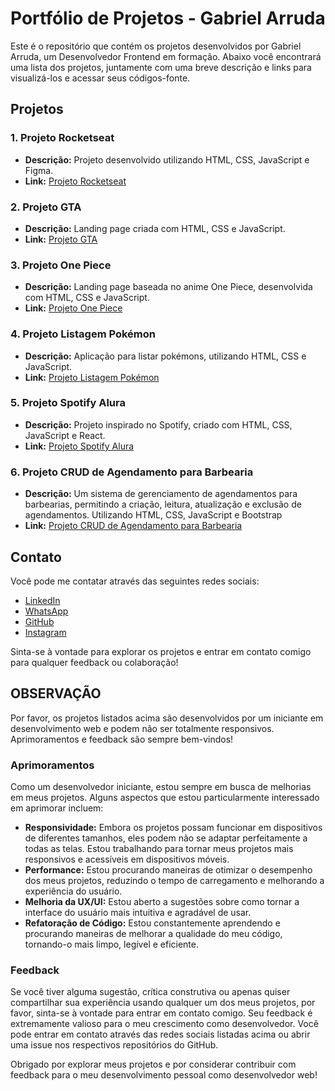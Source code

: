 # Portfólio de Projetos - Gabriel Arruda

Este é o repositório que contém os projetos desenvolvidos por Gabriel Arruda, um Desenvolvedor Frontend em formação. Abaixo você encontrará uma lista dos projetos, juntamente com uma breve descrição e links para visualizá-los e acessar seus códigos-fonte.

## Projetos

### 1. Projeto Rocketseat
- **Descrição:** Projeto desenvolvido utilizando HTML, CSS, JavaScript e Figma.
- **Link:** [Projeto Rocketseat](https://github.com/GabrielArrudaDev/Projeto-Rocketseat)

### 2. Projeto GTA
- **Descrição:** Landing page criada com HTML, CSS e JavaScript.
- **Link:** [Projeto GTA](https://github.com/GabrielArrudaDev/Projeto-GTA)

### 3. Projeto One Piece
- **Descrição:** Landing page baseada no anime One Piece, desenvolvida com HTML, CSS e JavaScript.
- **Link:** [Projeto One Piece](https://github.com/GabrielArrudaDev/Projeto-One-Piece)

### 4. Projeto Listagem Pokémon
- **Descrição:** Aplicação para listar pokémons, utilizando HTML, CSS e JavaScript.
- **Link:** [Projeto Listagem Pokémon](https://github.com/GabrielArrudaDev/Projeto-Listagem-Pokemon)

### 5. Projeto Spotify Alura
- **Descrição:** Projeto inspirado no Spotify, criado com HTML, CSS, JavaScript e React.
- **Link:** [Projeto Spotify Alura](https://github.com/GabrielArrudaDev/Imersao-Front-End-Alura)

### 6. Projeto CRUD de Agendamento para Barbearia
- **Descrição:** Um sistema de gerenciamento de agendamentos para barbearias, permitindo a criação, leitura, atualização e exclusão de agendamentos. Utilizando HTML, CSS, JavaScript e Bootstrap
- **Link:** [Projeto CRUD de Agendamento para Barbearia](https://github.com/GabrielArrudaDev/Projeto-CRUD-Agendamento)

## Contato

Você pode me contatar através das seguintes redes sociais:

- [LinkedIn](https://www.linkedin.com/in/gabriel-arruda-665464234/)
- [WhatsApp](https://wa.me/5515981537286)
- [GitHub](https://github.com/GabrielArrudaDev)
- [Instagram](https://www.instagram.com/_arrud4)

Sinta-se à vontade para explorar os projetos e entrar em contato comigo para qualquer feedback ou colaboração!

## OBSERVAÇÃO

Por favor, os projetos listados acima são desenvolvidos por um iniciante em desenvolvimento web e podem não ser totalmente responsivos. Aprimoramentos e feedback são sempre bem-vindos!

### Aprimoramentos

Como um desenvolvedor iniciante, estou sempre em busca de melhorias em meus projetos. Alguns aspectos que estou particularmente interessado em aprimorar incluem:

- **Responsividade:** Embora os projetos possam funcionar em dispositivos de diferentes tamanhos, eles podem não se adaptar perfeitamente a todas as telas. Estou trabalhando para tornar meus projetos mais responsivos e acessíveis em dispositivos móveis.
- **Performance:** Estou procurando maneiras de otimizar o desempenho dos meus projetos, reduzindo o tempo de carregamento e melhorando a experiência do usuário.
- **Melhoria da UX/UI:** Estou aberto a sugestões sobre como tornar a interface do usuário mais intuitiva e agradável de usar.
- **Refatoração de Código:** Estou constantemente aprendendo e procurando maneiras de melhorar a qualidade do meu código, tornando-o mais limpo, legível e eficiente.

### Feedback

Se você tiver alguma sugestão, crítica construtiva ou apenas quiser compartilhar sua experiência usando qualquer um dos meus projetos, por favor, sinta-se à vontade para entrar em contato comigo. Seu feedback é extremamente valioso para o meu crescimento como desenvolvedor. Você pode entrar em contato através das redes sociais listadas acima ou abrir uma issue nos respectivos repositórios do GitHub.

Obrigado por explorar meus projetos e por considerar contribuir com feedback para o meu desenvolvimento pessoal como desenvolvedor web!

